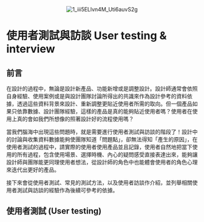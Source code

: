 <div align=center>
  
![1_iii5ELlvn4M_Uti6auvS2g](https://github.com/CAFECA-IO/KnowledgeManagement/assets/77717533/844c38ab-aa5d-48b7-bdeb-9456bd350ded)

</div>

# 使用者測試與訪談 User testing & interview
## 前言
在設計的過程中，無論是設計新產品、功能新增或是調整設計。設計師通常會依照自身經驗、使用案例或是與設計團隊討論所得出的共識來作為設計參考的資料依據，透過這些資料背景來設計、重新調整更貼近使用者所需的取向。但一個產品如果只依靠數據、設計團隊經驗，這樣的產品是真的能夠貼近使用者嗎？使用者在使用上真的會如我們所想像的照著設計好的流程使用嗎？

當我們腦海中出現這些問題時，就是需要進行使用者測試與訪談的階段了！設計中的討論與收集資料數據能夠使團隊知道「問題點」，卻無法得知「產生的原因」，在使用者測試的過程中，請實際的使用者使用產品並且記錄，使用者自然地把當下使用的所有過程，包含使用場景、選擇時機、內心的疑問感受直接表達出來，能夠讓設計師與團隊能更同理使用者想法，從設計師的角色中也能體會使用者的角色心理來迭代出更好的產品。

接下來會從使用者測試、常見的測試方法，以及使用者訪談作介紹，並列舉相關使用者測試與訪談的經驗作為後續可參考的依據。

## 使用者測試 (User testing)
